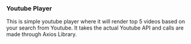 <h3>Youtube Player</h3>
This is simple youtube player where it will render top 5 videos based on your search from Youtube.
It takes the actual Youtube API and calls are made through Axios Library.
